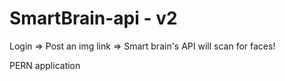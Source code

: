 # SmartBrain-api - v2
Login => Post an img link => Smart brain's API will scan for faces!


PERN application
